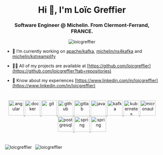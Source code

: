 <div align="center">
  <h1>Hi 👋, I'm Loïc Greffier</h1>
  <h3>Software Engineer @ Michelin. From Clermont-Ferrand, FRANCE.</h3>
  
  <p> <img src="https://komarev.com/ghpvc/?username=loicgreffier&label=Profile%20views&color=0e75b6&style=for-the-badge" alt="loicgreffier" /> </p>
</div>

- 🔭 I’m currently working on [apache/kafka](https://github.com/apache/kafka), [michelin/ns4kafka](https://github.com/michelin/ns4kafka) and [michelin/kstreamplify](https://github.com/michelin/kstreamplify)

- 👨‍💻 All of my projects are available at [https://github.com/loicgreffier](https://github.com/loicgreffier?tab=repositories)

- 📄 Know about my experiences [https://www.linkedin.com/in/loicgreffier](https://www.linkedin.com/in/loicgreffier)

<h1></h1>

<p align="center"> 
  <a href="https://angular.io" title="Angular" target="_blank" rel="noreferrer"> <img src="https://cdn.jsdelivr.net/gh/devicons/devicon@latest/icons/angular/angular-original.svg" alt="angular" width="50" height="50"/> </a> 
  <a href="https://www.docker.com/" title="Docker" target="_blank" rel="noreferrer"> <img src="https://cdn.jsdelivr.net/gh/devicons/devicon@latest/icons/docker/docker-original.svg" alt="docker" width="50" height="50"/> </a> 
  <a href="https://git-scm.com/" title="Git" target="_blank" rel="noreferrer"> <img src="https://cdn.jsdelivr.net/gh/devicons/devicon@latest/icons/git/git-original.svg" alt="git" width="50" height="50"/> </a> 
  <a href="https://github.com/" title="GitHub" target="_blank" rel="noreferrer"> <img src="https://cdn.jsdelivr.net/gh/devicons/devicon@latest/icons/github/github-original.svg" alt="github" width="50" height="50"/> </a> 
  <a href="https://gitlab.com/" title="GitLab" target="_blank" rel="noreferrer"> <img src="https://cdn.jsdelivr.net/gh/devicons/devicon@latest/icons/gitlab/gitlab-original.svg" alt="gitlab" width="50" height="50"/> </a> 
  <a href="https://www.java.com" title="Java" target="_blank" rel="noreferrer"> <img src="https://cdn.jsdelivr.net/gh/devicons/devicon/icons/java/java-original.svg" alt="java" width="50" height="50"/> </a> 
  <a href="https://kafka.apache.org/" title="Apache Kafka" target="_blank" rel="noreferrer"> <img src="https://www.vectorlogo.zone/logos/apache_kafka/apache_kafka-icon.svg" alt="kafka" width="50" height="50"/> </a> 
  <a href="https://kubernetes.io" title="Kubernetes" target="_blank" rel="noreferrer"> <img src="https://cdn.jsdelivr.net/gh/devicons/devicon@latest/icons/kubernetes/kubernetes-original.svg" alt="kubernetes" width="50" height="50"/> </a> 
  <a href="https://micronaut.io/" title="Micronaut" target="_blank" rel="noreferrer"> <img src="https://micronaut.io/wp-content/uploads/2021/06/sally-black.png" alt="micronaut" width="50" height="50"/> </a> 
  <a href="https://www.postgresql.org" title="PostgreSQL" target="_blank" rel="noreferrer"> <img src="https://cdn.jsdelivr.net/gh/devicons/devicon@latest/icons/postgresql/postgresql-original.svg" alt="postgresql" width="50" height="50"/> </a> 
  <a href="https://spring.io/" title="Spring Boot" target="_blank" rel="noreferrer"> <img src="https://cdn.jsdelivr.net/gh/devicons/devicon@latest/icons/spring/spring-original.svg" alt="spring" width="50" height="50"/> </a> 
  <a href="https://www.vaultproject.io/" title="Vault" target="_blank" rel="noreferrer"> <img src="https://cdn.jsdelivr.net/gh/devicons/devicon@latest/icons/vault/vault-original.svg" alt="spring" width="50" height="50"/> </a> 
</p>

<h1></h1>

<div align="left">
  <img src="https://github-readme-stats.vercel.app/api?username=loicgreffier&show_icons=true&locale=en&custom_title=GitHub%20Stats&bg_color=30,0f0c29,302b63,24243e&title_color=fff&text_color=fff&icon_color=fff" alt="loicgreffier" />
  &nbsp
  <img src="https://github-readme-streak-stats.herokuapp.com/?user=loicgreffier&bg_color=30,0f0c29,302b63,24243e" alt="loicgreffier" />
</div>
